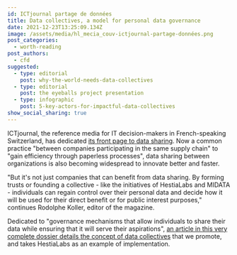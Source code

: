 ```yaml
---
id: ICTjournal partage de données
title: Data collectives, a model for personal data governance
date: 2021-12-23T13:25:09.134Z
image: /assets/media/hl_mecia_couv-ictjournal-partage-données.png
post_categories:
  - worth-reading
post_authors:
  - cfd
suggested:
  - type: editorial
    post: why-the-world-needs-data-collectives
  - type: editorial
    post: the eyeballs project presentation
  - type: infographic
    post: 5-key-actors-for-impactful-data-collectives
show_social_sharing: true
---
```

ICTjournal, the reference media for IT decision-makers in French-speaking Switzerland, has dedicated [its front page to data sharing](https://www.ictjournal.ch/articles/2021-11-30/partager-les-donnees-pourquoi-comment-avec-qui). Now a common practice "between companies participating in the same supply chain" to "gain efficiency through paperless processes", data sharing between organizations is also becoming widespread to innovate better and faster.

"But it's not just companies that can benefit from data sharing. By forming trusts or founding a collective - like the initiatives of HestiaLabs and MIDATA - individuals can regain control over their personal data and decide how it will be used for their direct benefit or for public interest purposes," continues Rodolphe Koller, editor of the magazine.

Dedicated to "governance mechanisms that allow individuals to share their data while ensuring that it will serve their aspirations", [an article in this very complete dossier details the concept of data collectives](https://www.ictjournal.ch/articles/2021-11-30/comment-partager-les-donnees-collectivement-et-a-dessein) that we promote, and takes HestiaLabs as an example of implementation.